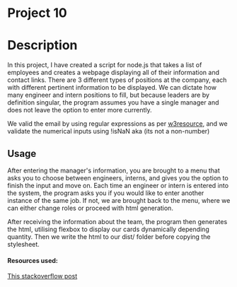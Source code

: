 # Project 10

# Description

In this project, I have created a script for node.js that takes  a list of employees and creates a webpage displaying all of their information and contact links. There are 3 different types of positions at the company, each with different pertinent information to be displayed. We can dictate how many engineer and intern positions to fill, but because leaders are by definition singular, the program assumes you have a single manager and does not leave the option to enter more currently.



We valid the email by using regular expressions as per [w3resource](https://www.w3resource.com/javascript/form/email-validation.php), and we validate the numerical inputs using !isNaN aka (its not a non-number)

## Usage 

After entering the manager's information, you are brought to a menu that asks you to choose between engineers, interns, and gives you the option to finish the input and move on. Each time an engineer or intern is entered into the system, the program asks you if you would like to enter another instance of the same job. If not, we are brought back to the menu, where we can either change roles or proceed with html generation. 

After receiving the information about the team, the program then generates the html, utilising flexbox to display our cards dynamically depending quantity.
Then we write the html to our dist/ folder before copying the stylesheet.

#### Resources used:

[This stackoverflow post](https://stackoverflow.com/questions/46155/how-to-validate-an-email-address-in-javascript)